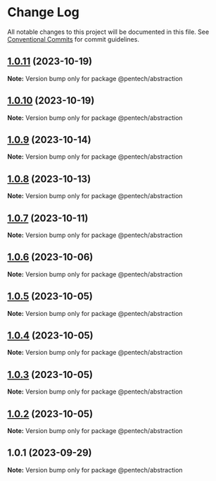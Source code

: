 # Change Log

All notable changes to this project will be documented in this file.
See [Conventional Commits](https://conventionalcommits.org) for commit guidelines.

## [1.0.11](https://github.com/nvqh01/pentech/compare/@pentech/abstraction@1.0.10...@pentech/abstraction@1.0.11) (2023-10-19)

**Note:** Version bump only for package @pentech/abstraction

## [1.0.10](https://github.com/nvqh01/pentech/compare/@pentech/abstraction@1.0.9...@pentech/abstraction@1.0.10) (2023-10-19)

**Note:** Version bump only for package @pentech/abstraction

## [1.0.9](https://github.com/nvqh01/pentech/compare/@pentech/abstraction@1.0.8...@pentech/abstraction@1.0.9) (2023-10-14)

**Note:** Version bump only for package @pentech/abstraction

## [1.0.8](https://github.com/nvqh01/pentech/compare/@pentech/abstraction@1.0.7...@pentech/abstraction@1.0.8) (2023-10-13)

**Note:** Version bump only for package @pentech/abstraction

## [1.0.7](https://github.com/nvqh01/pentech/compare/@pentech/abstraction@1.0.6...@pentech/abstraction@1.0.7) (2023-10-11)

**Note:** Version bump only for package @pentech/abstraction

## [1.0.6](https://github.com/nvqh01/pentech/compare/@pentech/abstraction@1.0.5...@pentech/abstraction@1.0.6) (2023-10-06)

**Note:** Version bump only for package @pentech/abstraction

## [1.0.5](https://github.com/nvqh01/pentech/compare/@pentech/abstraction@1.0.4...@pentech/abstraction@1.0.5) (2023-10-05)

**Note:** Version bump only for package @pentech/abstraction

## [1.0.4](https://github.com/nvqh01/pentech/compare/@pentech/abstraction@1.0.3...@pentech/abstraction@1.0.4) (2023-10-05)

**Note:** Version bump only for package @pentech/abstraction

## [1.0.3](https://github.com/nvqh01/pentech/compare/@pentech/abstraction@1.0.2...@pentech/abstraction@1.0.3) (2023-10-05)

**Note:** Version bump only for package @pentech/abstraction

## [1.0.2](https://github.com/nvqh01/pentech/compare/@pentech/abstraction@1.0.1...@pentech/abstraction@1.0.2) (2023-10-05)

**Note:** Version bump only for package @pentech/abstraction

## 1.0.1 (2023-09-29)

**Note:** Version bump only for package @pentech/abstraction
